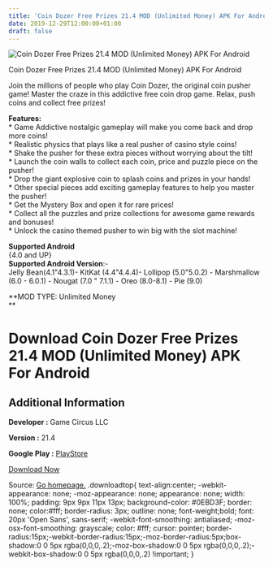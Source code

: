 ```yaml
---
title: 'Coin Dozer Free Prizes 21.4 MOD (Unlimited Money) APK For Android'
date: 2019-12-29T12:00:00+01:00
draft: false
---
```


![Coin Dozer Free Prizes 21.4 MOD (Unlimited Money) APK For Android](https://i2.wp.com/apkhome.net/wp-content/uploads/2019/12/Coin-Dozer-Free-Prizes-21.4-MOD-Unlimited-Money.png "Coin Dozer Free Prizes 21.4 MOD (Unlimited Money) APK For Android")

  

Coin Dozer Free Prizes 21.4 MOD (Unlimited Money) APK For Android

Join the millions of people who play Coin Dozer, the original coin pusher game! Master the craze in this addictive free coin drop game. Relax, push coins and collect free prizes!

**Features:**  
\* Game Addictive nostalgic gameplay will make you come back and drop more coins!  
\* Realistic physics that plays like a real pusher of casino style coins!  
\* Shake the pusher for these extra pieces without worrying about the tilt!  
\* Launch the coin walls to collect each coin, price and puzzle piece on the pusher!  
\* Drop the giant explosive coin to splash coins and prizes in your hands!  
\* Other special pieces add exciting gameplay features to help you master the pusher!  
\* Get the Mystery Box and open it for rare prices!  
\* Collect all the puzzles and prize collections for awesome game rewards and bonuses!  
\* Unlock the casino themed pusher to win big with the slot machine!

**Supported Android**  
{4.0 and UP}  
**Supported Android Version**:-  
Jelly Bean(4.1"4.3.1)- KitKat (4.4"4.4.4)- Lollipop (5.0"5.0.2) - Marshmallow (6.0 - 6.0.1) - Nougat (7.0 " 7.1.1) - Oreo (8.0-8.1) - Pie (9.0)

**MOD TYPE: Unlimited Money  
**

Download Coin Dozer Free Prizes 21.4 MOD (Unlimited Money) APK For Android
==========================================================================

Additional Information
----------------------

**Developer :** Game Circus LLC

**Version :** 21.4

**Google Play :** [PlayStore](https://play.google.com/store/apps/details?id=com.leftover.CoinDozer&feature=search_result)

  

[Download Now](https://store4app.co/post/coin-dozer-free-prizes-21-4-mod-unlimited-money-apk-for-android_1577617136)

  
Source: [Go homepage.](https://store4app.co/post/coin-dozer-free-prizes-21-4-mod-unlimited-money-apk-for-android_1577617136) .downloadtop{ text-align:center; -webkit-appearance: none; -moz-appearance: none; appearance: none; width: 100%; padding: 9px 9px 11px 13px; background-color: #0EBD3F; border: none; color:#fff; border-radius: 3px; outline: none; font-weight;bold; font: 20px 'Open Sans', sans-serif; -webkit-font-smoothing: antialiased; -moz-osx-font-smoothing: grayscale; color: #fff; cursor: pointer; border-radius:15px;-webkit-border-radius:15px;-moz-border-radius:5px;box-shadow:0 0 5px rgba(0,0,0,.2);-moz-box-shadow:0 0 5px rgba(0,0,0,.2);-webkit-box-shadow:0 0 5px rgba(0,0,0,.2) !important; }